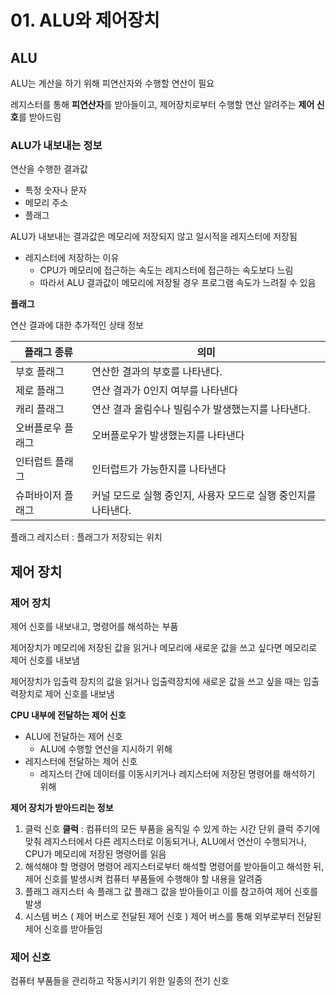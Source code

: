 # 01. ALU와 제어장치

## ALU

ALU는 계산을 하기 위해 피연산자와 수행할 연산이 필요

레지스터를 통해 **피연산자**를 받아들이고, 제어장치로부터 수행할 연산 알려주는 **제어 신호**를 받아드림

### ALU가 내보내는 정보

연산을 수행한 결과값

- 특정 숫자나 문자
- 메모리 주소
- 플래그

ALU가 내보내는 결과값은 메모리에 저장되지 않고 일시적을 레지스터에 저장됨

- 레지스터에 저장하는 이유
    - CPU가 메모리에 접근하는 속도는 레지스터에 접근하는 속도보다 느림
    - 따라서 ALU 결과값이 메모리에 저장될 경우 프로그램 속도가 느려질 수 있음

**플래그**

연산 결과에 대한 추가적인 상태 정보

| 플래그 종류 | 의미 |
| --- | --- |
| 부호 플래그 | 연산한 결과의 부호를 나타낸다. |
| 제로 플래그 | 연산 결과가 0인지 여부를 나타낸다 |
| 캐리 플래그 | 연산 결과 올림수나 빌림수가 발생했는지를 나타낸다. |
| 오버플로우 플래그 | 오버플로우가 발생했는지를 나타낸다 |
| 인터럽트 플래그 | 인터럽트가 가능한지를 나타낸다 |
| 슈퍼바이저 플래그 | 커널 모드로 실행 중인지, 사용자 모드로 실행 중인지를 나타낸다. |

플래그 레지스터 : 플래그가 저장되는 위치

## 제어 장치

### 제어 장치

제어 신호를 내보내고, 명령어를 해석하는 부품

제어장치가 메모리에 저장된 값을 읽거나 메모리에 새로운 값을 쓰고 싶다면 메모리로 제어 신호를 내보냄

제어장치가 입출력 장치의 값을 읽거나 입출력장치에 새로운 값을 쓰고 싶을 때는 입출력장치로 제어 신호를 내보냄

 

**CPU 내부에 전달하는 제어 신호**

- ALU에 전달하는 제어 신호
    - ALU에 수행할 연산을 지시하기 위해
- 레지스터에 전달하는 제어 신호
    - 레지스터 간에 데이터를 이동시키거나 레지스터에 저장된 명령어를 해석하기 위해

**제어 장치가 받아드리는 정보**

1. 클럭 신호
**클럭** : 컴퓨터의 모든 부품을 움직일 수 있게 하는 시간 단위
클럭 주기에 맞춰 레지스터에서 다른 레지스터로 이동되거나, ALU에서 연산이 수행되거나, CPU가 메모리에 저장된 명령어를 읽음
2. 해석해야 할 명령어 
명령어 레지스터로부터 해석할 명령어를 받아들이고 해석한 뒤, 제어 신호를 발생시켜 컴퓨터 부품들에 수행해야 할 내용을 알려줌
3. 플래그 래지스터 속 플래그 값
플래그 값을 받아들이고 이를 참고하여 제어 신호를 발생
4. 시스템 버스 ( 제어 버스로 전달된 제어 신호 )
 제어 버스를 통해 외부로부터 전달된 제어 신호를 받아들임
    
    

### 제어 신호

컴퓨터 부품들을 관리하고 작동시키기 위한 일종의 전기 신호
